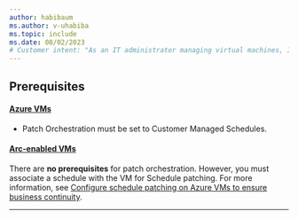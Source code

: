 ```yaml
---
author: habibaum
ms.author: v-uhabiba
ms.topic: include
ms.date: 08/02/2023
# Customer intent: "As an IT administrator managing virtual machines, I want to configure patch orchestration schedules, so that I can ensure my systems are updated and maintain business continuity."
---
```



## Prerequisites

#### [Azure VMs](#tab/avms)

- Patch Orchestration must be set to Customer Managed Schedules.
             
#### [Arc-enabled VMs](#tab/arcvms)

There are **no prerequisites** for patch orchestration. However, you must associate a schedule with the VM for Schedule patching. For more information, see [Configure schedule patching on Azure VMs to ensure business continuity](../prerequsite-for-schedule-patching.md).

---
